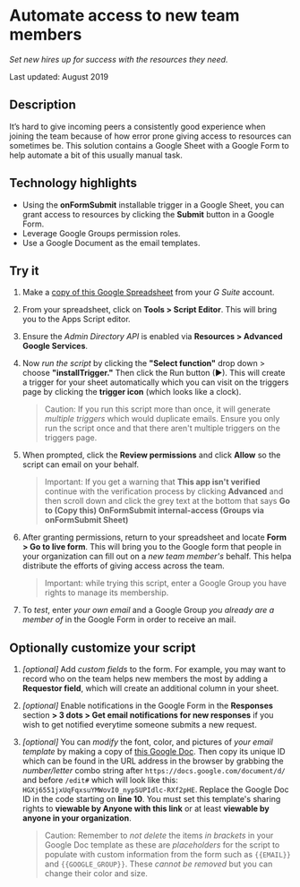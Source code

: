 # Automate access to new team members

*Set new hires up for success with the resources they need.*

Last updated: August 2019

## Description

It’s hard to give incoming peers a consistently good experience when joining the team because of how error prone giving access to resources can sometimes be. This solution contains a Google Sheet with a Google Form to help automate a bit of this usually manual task.

## Technology highlights

* Using the **onFormSubmit** installable trigger in a Google Sheet, you can
  grant access to resources by clicking the **Submit** button in a Google Form.
* Leverage Google Groups permission roles.
* Use a Google Document as the email templates.

## Try it

1. Make a [copy of this Google Spreadsheet](https://docs.google.com/spreadsheets/d/1MH_cyvP_0DVTsQ0A606Tx3vuQU_2kjpbDCs_AhRH1lA/copy) from your *G Suite* account.
1. From your spreadsheet, click on **Tools > Script Editor**.
   This will bring you to the Apps Script editor.
1. Ensure the *Admin Directory API* is enabled via
   **Resources > Advanced Google Services**.
1. Now *run the script* by clicking the **"Select function"** drop down >
   choose **"installTrigger."** Then click the Run button (►).
   This will create a trigger for your sheet automatically which you can visit
   on the triggers page  by clicking the **trigger icon** (which looks like a
   clock).

   > Caution: If you run this script more than once, it will generate
   > *multiple triggers* which would duplicate emails. Ensure you only run the
   > script once and that there aren't multiple triggers on the triggers page.
1. When prompted, click the **Review permissions** and click **Allow** so the
   script can email on your behalf.
   > Important: If you get a warning that **This app isn't verified** continue
   > with the verification process by clicking **Advanced** and then scroll
   > down and click the grey text at the bottom that says
   > **Go to (Copy this) OnFormSubmit internal-access (Groups via onFormSubmit Sheet)**
1. After granting permissions, return to your spreadsheet and locate **Form > Go to live form**. This will bring you to the Google form that people in your organization can fill out on a *new team member's* behalf. This helpa distribute the efforts of giving access across the team. 
   > Important: while trying this script, enter a Google Group you have rights to manage its membership.

1. To *test*, enter *your own email* and a Google Group *you already are
   a member of* in the Google Form in order to receive an mail.

## Optionally customize your script

1. *[optional]* Add *custom fields* to the form. For example, you may want
   to record who on the team helps new members the most by adding a
   **Requestor field**, which will create an additional column in your sheet.
2. *[optional]* Enable notifications in the Google Form in the **Responses**
   section **> 3 dots > Get email notifications for new responses** if you
   wish to get notified everytime someone submits a new request.
3. *[optional]* You can *modify* the font, color, and pictures of
   *your email template* by making a copy of
   [this Google Doc](https://docs.google.com/document/d/11AO7vwk6179ohuxGO_NXSoDB0m_H5e-5XEtwiWRVNOM/copy).
   Then copy its unique ID which can be found in the URL address in the browser
   by grabbing the *number/letter* combo string after
   `https://docs.google.com/document/d/` and before `/edit#`
   which will look like this: `HGXj6551jxUqFqxsuYMWovI0_nypSUPIdlc-RXf2pHE`.
   Replace the Google Doc ID in the code starting on **line 10**. You must
   set this template's sharing rights to **viewable by Anyone with this link**
   or at least **viewable by anyone in your organization**.

   > Caution: Remember to *not delete* the items *in brackets* in your Google
   > Doc template as these are *placeholders* for the script to populate with
   > custom information from the form such as `{{EMAIL}}` and `{{GOOGLE_GROUP}}`.
   > These *cannot be removed* but you can change their color and size.

